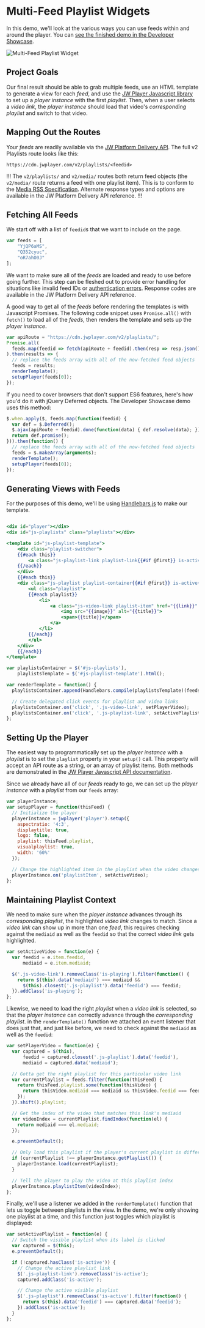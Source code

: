 # Multi-Feed Playlist Widgets

In this demo, we'll look at the various ways you can use feeds within and around the player. You can [see the finished demo in the Developer Showcase](#).

![Multi-Feed Playlist Widget](/images/multi-feed-playlist-widget.png)

## Project Goals
Our final result should be able to grab multiple feeds, use an HTML template to generate a view for each *feed*, and use the [JW Player Javascript library](https://developer.jwplayer.com/jw-player/docs/javascript-api-reference/) to set up a *player instance* with the first *playlist*. Then, when a user selects a *video link*, the *player instance* should load that video's *corresponding playlist* and switch to that video.

## Mapping Out the Routes
Your *feeds* are readily available via the [JW Platform Delivery API](https://developer.jwplayer.com/jw-platform/docs/delivery-api-reference/#!/playlists/get_v2_playlists_playlist_id). The full v2 Playlists route looks like this:

```
https://cdn.jwplayer.com/v2/playlists/<feedid>
```

!!!
The `v2/playlists/` and `v2/media/` routes both return feed objects (the `v2/media/` route returns a feed with one playlist item). This is to conform to the [Media RSS Specification](http://www.rssboard.org/media-rss). Alternate response types and options are available in the JW Platform Delivery API reference.
!!!

## Fetching All Feeds
We start off with a list of `feedid`s that we want to include on the page.

```javascript
var feeds = [
    "YjQP6aMS",
    "Q352cyuc",
    "oR7ahO0J"
];
```

We want to make sure all of the *feeds* are loaded and ready to use before going further. This step can be fleshed out to provide error handling for situations like invalid feed IDs or [authentication errors](https://developer.jwplayer.com/jw-platform/docs/developer-guide/delivery-api/url-token-signing/). Response codes are available in the JW Platform Delivery API reference.

A good way to get all of the *feeds* before rendering the templates is with Javascript Promises. The following code snippet uses `Promise.all()` with `fetch()` to load all of the *feeds*, then renders the template and sets up the *player instance*.

```javascript
var apiRoute = "https://cdn.jwplayer.com/v2/playlists/";
Promise.all(
  feeds.map(feedid => fetch(apiRoute + feedid).then(resp => resp.json()))
).then(results => {
  // replace the feeds array with all of the now-fetched feed objects
  feeds = results;
  renderTemplate();
  setupPlayer(feeds[0]);
});
```

If you need to cover browsers that don't support ES6 features, here's how you'd do it with jQuery Deferred objects. The Developer Showcase demo uses this method:

```javascript
$.when.apply($, feeds.map(function(feedid) {
  var def = $.Deferred();
  $.ajax(apiRoute + feedid).done(function(data) { def.resolve(data); });
  return def.promise();
})).then(function() {
  // replace the feeds array with all of the now-fetched feed objects
  feeds = $.makeArray(arguments);
  renderTemplate();
  setupPlayer(feeds[0]);
});
```

## Generating Views with Feeds
For the purposes of this demo, we'll be using [Handlebars.js](http://handlebarsjs.com/) to make our template.

```handlebars

<div id="player"></div>
<div id="js-playlists" class="playlists"></div>

<template id="js-playlist-template">
    <div class="playlist-switcher">
    {{#each this}}
        <a class="js-playlist-link playlist-link{{#if @first}} is-active{{/if}}" href="#" data-feedid="{{feedid}}">{{title}}</a>
    {{/each}}
    </div>
    {{#each this}}
    <div class="js-playlist playlist-container{{#if @first}} is-active{{/if}}" data-feedid="{{feedid}}">
        <ul class="playlist">
        {{#each playlist}}
            <li>
                <a class="js-video-link playlist-item" href="{{link}}" data-mediaid="{{mediaid}}">
                    <img src="{{image}}" alt="{{title}}">
                    <span>{{title}}</span>
                </a>
            </li>
        {{/each}}
        </ul>
    </div>
    {{/each}}
</template>
```

```javascript
var playlistsContainer = $('#js-playlists'),
    playlistsTemplate = $('#js-playlist-template').html();

var renderTemplate = function() {
  playlistsContainer.append(Handlebars.compile(playlistsTemplate)(feeds));

  // Create delegated click events for playlist and video links
  playlistsContainer.on('click', '.js-video-link', setPlayerVideo);
  playlistsContainer.on('click', '.js-playlist-link', setActivePlaylist);
};
```

## Setting Up the Player
The easiest way to programmatically set up the *player instance* with a *playlist* is to set the `playlist` property in your `setup()` call. This property will accept an API route as a string, or an array of playlist items. Both methods are demonstrated in the [JW Player Javascript API documentation](https://developer.jwplayer.com/jw-player/docs/developer-guide/customization/configuration-reference/#playlist).

Since we already have all of our *feeds* ready to go, we can set up the *player instance* with a *playlist* from our `feeds` array:

```javascript
var playerInstance;
var setupPlayer = function(thisFeed) {
  // Initialize the player
  playerInstance = jwplayer('player').setup({
    aspectratio: '4:3',
    displaytitle: true,
    logo: false,
    playlist: thisFeed.playlist,
    visualplaylist: true,
    width: '60%'
  });

  // Change the highlighted item in the playlist when the video changes
  playerInstance.on('playlistItem', setActiveVideo);
};
```

## Maintaining Playlist Context

We need to make sure when the *player instance* advances through its *corresponding playlist*, the highlighted *video link* changes to match. Since a *video link* can show up in more than one *feed*, this requires checking against the `mediaid` as well as the `feedid` so that the correct *video link* gets highlighted.

```javascript
var setActiveVideo = function(e) {
  var feedid = e.item.feedid,
      mediaid = e.item.mediaid;

  $('.js-video-link').removeClass('is-playing').filter(function() {
    return $(this).data('mediaid') === mediaid &&
      $(this).closest('.js-playlist').data('feedid') === feedid;
  }).addClass('is-playing');
};
```

Likewise, we need to load the right *playlist* when a *video link* is selected, so that the *player instance* can correctly advance through the *corresponding playlist*. in the `renderTemplate()` function we attached an event listener that does just that, and just like before, we need to check against the `mediaid` as well as the `feedid`:

```javascript
var setPlayerVideo = function(e) {
  var captured = $(this),
      feedid = captured.closest('.js-playlist').data('feedid'),
      mediaid = captured.data('mediaid');

  // Gotta get the right playlist for this particular video link
  var currentPlaylist = feeds.filter(function(thisFeed) {
    return thisFeed.playlist.some(function(thisVideo) {
      return thisVideo.mediaid === mediaid && thisVideo.feedid === feedid;
    });
  }).shift().playlist;

  // Get the index of the video that matches this link's mediaid
  var videoIndex = currentPlaylist.findIndex(function(el) {
    return mediaid === el.mediaid;
  });

  e.preventDefault();

  // Only load this playlist if the player's current playlist is different
  if (currentPlaylist !== playerInstance.getPlaylist()) {
    playerInstance.load(currentPlaylist);
  }

  // Tell the player to play the video at this playlist index
  playerInstance.playlistItem(videoIndex);
};
```

Finally, we'll use a listener we added in the `renderTemplate()` function that lets us toggle between playlists in the view. In the demo, we're only showing one playlist at a time, and this function just toggles which playlist is displayed:

```javascript
var setActivePlaylist = function(e) {
  // Switch the visible playlist when its label is clicked
  var captured = $(this);
  e.preventDefault();

  if (!captured.hasClass('is-active')) {
    // Change the active playlist link
    $('.js-playlist-link').removeClass('is-active');
    captured.addClass('is-active');

    // Change the active visible playlist
    $('.js-playlist').removeClass('is-active').filter(function() {
      return $(this).data('feedid') === captured.data('feedid');
    }).addClass('is-active');
  }
};
```
